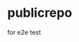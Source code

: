 # publicrepo
for e2e test



































































































































































































































































































































































































































































































































































































































































































































































































































































































































































































































































































































































































































































































































































































































































































































































































































































































































































































































































































































































